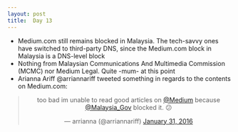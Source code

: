 ```yaml
---
layout: post
title:  Day 13
---
```

	
- Medium.com still remains blocked in Malaysia. The tech-savvy ones have switched to third-party DNS, since the Medium.com block in Malaysia is a DNS-level block
- Nothing from Malaysian Communications And Multimedia Commission (MCMC) nor Medium Legal. Quite -mum- at this point
- Arianna Ariff @arriannariff tweeted something in regards to the contents on Medium.com:

<center>
<blockquote class="twitter-tweet" lang="en"><p lang="en" dir="ltr">too bad im unable to read good articles on <a href="https://twitter.com/Medium">@Medium</a> because <a href="https://twitter.com/Malaysia_Gov">@Malaysia_Gov</a> blocked it. 😕</p>&mdash; arrianna (@arriannariff) <a href="https://twitter.com/arriannariff/status/693778898840997888">January 31, 2016</a></blockquote>
</center>